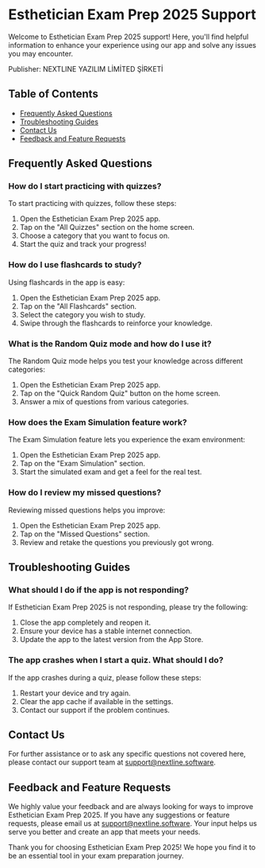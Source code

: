 # Esthetician Exam Prep 2025 Support

Welcome to Esthetician Exam Prep 2025 support! Here, you'll find helpful information to enhance your experience using our app and solve any issues you may encounter.

Publisher: NEXTLINE YAZILIM LİMİTED ŞİRKETİ

## Table of Contents
- [Frequently Asked Questions](#frequently-asked-questions)
- [Troubleshooting Guides](#troubleshooting-guides)
- [Contact Us](#contact-us)
- [Feedback and Feature Requests](#feedback-and-feature-requests)

## Frequently Asked Questions

### How do I start practicing with quizzes?
To start practicing with quizzes, follow these steps:
1. Open the Esthetician Exam Prep 2025 app.
2. Tap on the "All Quizzes" section on the home screen.
3. Choose a category that you want to focus on.
4. Start the quiz and track your progress!

### How do I use flashcards to study?
Using flashcards in the app is easy:
1. Open the Esthetician Exam Prep 2025 app.
2. Tap on the "All Flashcards" section.
3. Select the category you wish to study.
4. Swipe through the flashcards to reinforce your knowledge.

### What is the Random Quiz mode and how do I use it?
The Random Quiz mode helps you test your knowledge across different categories:
1. Open the Esthetician Exam Prep 2025 app.
2. Tap on the "Quick Random Quiz" button on the home screen.
3. Answer a mix of questions from various categories.

### How does the Exam Simulation feature work?
The Exam Simulation feature lets you experience the exam environment:
1. Open the Esthetician Exam Prep 2025 app.
2. Tap on the "Exam Simulation" section.
3. Start the simulated exam and get a feel for the real test.

### How do I review my missed questions?
Reviewing missed questions helps you improve:
1. Open the Esthetician Exam Prep 2025 app.
2. Tap on the "Missed Questions" section.
3. Review and retake the questions you previously got wrong.

## Troubleshooting Guides

### What should I do if the app is not responding?
If Esthetician Exam Prep 2025 is not responding, please try the following:
1. Close the app completely and reopen it.
2. Ensure your device has a stable internet connection.
3. Update the app to the latest version from the App Store.

### The app crashes when I start a quiz. What should I do?
If the app crashes during a quiz, please follow these steps:
1. Restart your device and try again.
2. Clear the app cache if available in the settings.
3. Contact our support if the problem continues.

## Contact Us
For further assistance or to ask any specific questions not covered here, please contact our support team at [support@nextline.software](mailto:support@nextline.software).

## Feedback and Feature Requests

We highly value your feedback and are always looking for ways to improve Esthetician Exam Prep 2025. If you have any suggestions or feature requests, please email us at [support@nextline.software](mailto:support@nextline.software). Your input helps us serve you better and create an app that meets your needs.

Thank you for choosing Esthetician Exam Prep 2025! We hope you find it to be an essential tool in your exam preparation journey.
